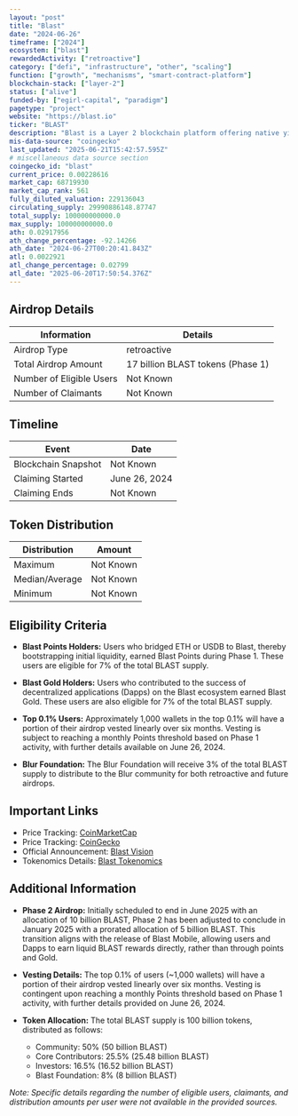 ```yaml
---
layout: "post"
title: "Blast"
date: "2024-06-26"
timeframe: ["2024"]
ecosystem: ["blast"]
rewardedActivity: ["retroactive"]
category: ["defi", "infrastructure", "other", "scaling"]
function: ["growth", "mechanisms", "smart-contract-platform"]
blockchain-stack: ["layer-2"]
status: ["alive"]
funded-by: ["egirl-capital", "paradigm"]
pagetype: "project"
website: "https://blast.io"
ticker: "BLAST"
description: "Blast is a Layer 2 blockchain platform offering native yield for ETH and stablecoins, aiming to accelerate the transition to an onchain economy by providing a full-stack solution for cryptonative users."
mis-data-source: "coingecko"
last_updated: "2025-06-21T15:42:57.595Z"
# miscellaneous data source section
coingecko_id: "blast"
current_price: 0.00228616
market_cap: 68719930
market_cap_rank: 561
fully_diluted_valuation: 229136043
circulating_supply: 29990886148.87747
total_supply: 100000000000.0
max_supply: 100000000000.0
ath: 0.02917956
ath_change_percentage: -92.14266
ath_date: "2024-06-27T00:20:41.843Z"
atl: 0.0022921
atl_change_percentage: 0.02799
atl_date: "2025-06-20T17:50:54.376Z"
---
```


## Airdrop Details

| Information              | Details                           |
| ------------------------ | --------------------------------- |
| Airdrop Type             | retroactive                       |
| Total Airdrop Amount     | 17 billion BLAST tokens (Phase 1) |
| Number of Eligible Users | Not Known                         |
| Number of Claimants      | Not Known                         |

## Timeline

| Event               | Date          |
| ------------------- | ------------- |
| Blockchain Snapshot | Not Known     |
| Claiming Started    | June 26, 2024 |
| Claiming Ends       | Not Known     |

## Token Distribution

| Distribution   | Amount    |
| -------------- | --------- |
| Maximum        | Not Known |
| Median/Average | Not Known |
| Minimum        | Not Known |

## Eligibility Criteria

- **Blast Points Holders:** Users who bridged ETH or USDB to Blast, thereby bootstrapping initial liquidity, earned Blast Points during Phase 1. These users are eligible for 7% of the total BLAST supply.

- **Blast Gold Holders:** Users who contributed to the success of decentralized applications (Dapps) on the Blast ecosystem earned Blast Gold. These users are also eligible for 7% of the total BLAST supply.

- **Top 0.1% Users:** Approximately 1,000 wallets in the top 0.1% will have a portion of their airdrop vested linearly over six months. Vesting is subject to reaching a monthly Points threshold based on Phase 1 activity, with further details available on June 26, 2024.

- **Blur Foundation:** The Blur Foundation will receive 3% of the total BLAST supply to distribute to the Blur community for both retroactive and future airdrops.

## Important Links

- Price Tracking: [CoinMarketCap](https://coinmarketcap.com/currencies/blast)
- Price Tracking: [CoinGecko](https://www.coingecko.com/en/coins/blast)
- Official Announcement: [Blast Vision](https://blog.blast.io/vision/)
- Tokenomics Details: [Blast Tokenomics](https://docs.blast.io/tokenomics)

## Additional Information

- **Phase 2 Airdrop:** Initially scheduled to end in June 2025 with an allocation of 10 billion BLAST, Phase 2 has been adjusted to conclude in January 2025 with a prorated allocation of 5 billion BLAST. This transition aligns with the release of Blast Mobile, allowing users and Dapps to earn liquid BLAST rewards directly, rather than through points and Gold.

- **Vesting Details:** The top 0.1% of users (~1,000 wallets) will have a portion of their airdrop vested linearly over six months. Vesting is contingent upon reaching a monthly Points threshold based on Phase 1 activity, with further details provided on June 26, 2024.

- **Token Allocation:** The total BLAST supply is 100 billion tokens, distributed as follows:
  - Community: 50% (50 billion BLAST)
  - Core Contributors: 25.5% (25.48 billion BLAST)
  - Investors: 16.5% (16.52 billion BLAST)
  - Blast Foundation: 8% (8 billion BLAST)

_Note: Specific details regarding the number of eligible users, claimants, and distribution amounts per user were not available in the provided sources._